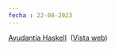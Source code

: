 ```yaml
---
fecha : 22-08-2023
---
```

[Ayudantía Haskell](onenote:https://comunidadunammx-my.sharepoint.com/personal/daniel278_comunidad_unam_mx/Documents/4º%20semestre/Lógica%20computacional.one#Ayudantía%20Haskell&section-id={C7134C4D-60FD-FA47-A79F-D3FCAB68C528}&page-id={A2AD3500-4A40-134D-88C7-0A555AB7095D}&end)  ([Vista web](https://comunidadunammx-my.sharepoint.com/personal/daniel278_comunidad_unam_mx/_layouts/OneNote.aspx?id=%2Fpersonal%2Fdaniel278_comunidad_unam_mx%2FDocuments%2F4%C2%BA%20semestre&wd=target%28L%C3%B3gica%20computacional.one%7CC7134C4D-60FD-FA47-A79F-D3FCAB68C528%2FAyudant%C3%ADa%20Haskell%7CA2AD3500-4A40-134D-88C7-0A555AB7095D%2F%29))